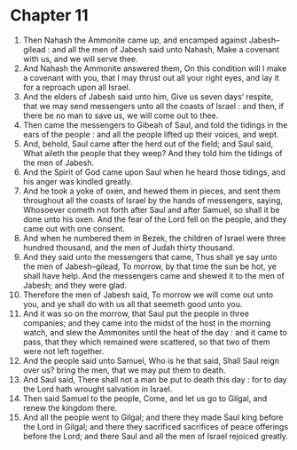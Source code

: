 # Chapter 11

1. Then Nahash the Ammonite came up, and encamped against Jabesh–gilead : and all the men of Jabesh said unto Nahash, Make a covenant with us, and we will serve thee.
2. And Nahash the Ammonite answered them, On this condition will I make a covenant with you, that I may thrust out all your right eyes, and lay it for a reproach upon all Israel.
3. And the elders of Jabesh said unto him, Give us seven days’ respite, that we may send messengers unto all the coasts of Israel : and then, if there be no man to save us, we will come out to thee.
4. Then came the messengers to Gibeah of Saul, and told the tidings in the ears of the people : and all the people lifted up their voices, and wept.
5. And, behold, Saul came after the herd out of the field; and Saul said, What aileth the people that they weep? And they told him the tidings of the men of Jabesh.
6. And the Spirit of God came upon Saul when he heard those tidings, and his anger was kindled greatly.
7. And he took a yoke of oxen, and hewed them in pieces, and sent them throughout all the coasts of Israel by the hands of messengers, saying, Whosoever cometh not forth after Saul and after Samuel, so shall it be done unto his oxen. And the fear of the Lord fell on the people, and they came out with one consent.
8. And when he numbered them in Bezek, the children of Israel were three hundred thousand, and the men of Judah thirty thousand.
9. And they said unto the messengers that came, Thus shall ye say unto the men of Jabesh–gilead, To morrow, by that time the sun be hot, ye shall have help. And the messengers came and shewed it to the men of Jabesh; and they were glad.
10. Therefore the men of Jabesh said, To morrow we will come out unto you, and ye shall do with us all that seemeth good unto you.
11. And it was so on the morrow, that Saul put the people in three companies; and they came into the midst of the host in the morning watch, and slew the Ammonites until the heat of the day : and it came to pass, that they which remained were scattered, so that two of them were not left together.
12. And the people said unto Samuel, Who is he that said, Shall Saul reign over us? bring the men, that we may put them to death.
13. And Saul said, There shall not a man be put to death this day : for to day the Lord hath wrought salvation in Israel.
14. Then said Samuel to the people, Come, and let us go to Gilgal, and renew the kingdom there.
15. And all the people went to Gilgal; and there they made Saul king before the Lord in Gilgal; and there they sacrificed sacrifices of peace offerings before the Lord; and there Saul and all the men of Israel rejoiced greatly.

